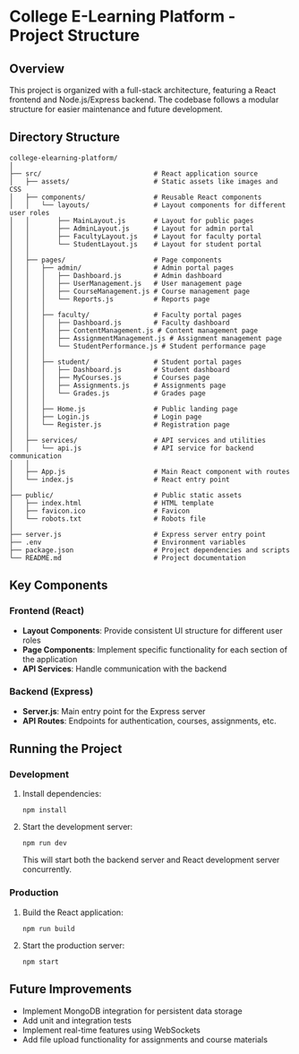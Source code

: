 # College E-Learning Platform - Project Structure

## Overview
This project is organized with a full-stack architecture, featuring a React frontend and Node.js/Express backend. The codebase follows a modular structure for easier maintenance and future development.

## Directory Structure

```
college-elearning-platform/
│
├── src/                            # React application source
│   ├── assets/                     # Static assets like images and CSS
│   ├── components/                 # Reusable React components
│   │   └── layouts/                # Layout components for different user roles
│   │       ├── MainLayout.js       # Layout for public pages
│   │       ├── AdminLayout.js      # Layout for admin portal
│   │       ├── FacultyLayout.js    # Layout for faculty portal
│   │       └── StudentLayout.js    # Layout for student portal
│   │
│   ├── pages/                      # Page components
│   │   ├── admin/                  # Admin portal pages
│   │   │   ├── Dashboard.js        # Admin dashboard
│   │   │   ├── UserManagement.js   # User management page
│   │   │   ├── CourseManagement.js # Course management page
│   │   │   └── Reports.js          # Reports page
│   │   │
│   │   ├── faculty/                # Faculty portal pages
│   │   │   ├── Dashboard.js        # Faculty dashboard
│   │   │   ├── ContentManagement.js # Content management page
│   │   │   ├── AssignmentManagement.js # Assignment management page
│   │   │   └── StudentPerformance.js # Student performance page
│   │   │
│   │   ├── student/                # Student portal pages
│   │   │   ├── Dashboard.js        # Student dashboard
│   │   │   ├── MyCourses.js        # Courses page
│   │   │   ├── Assignments.js      # Assignments page
│   │   │   └── Grades.js           # Grades page
│   │   │
│   │   ├── Home.js                 # Public landing page
│   │   ├── Login.js                # Login page
│   │   └── Register.js             # Registration page
│   │
│   ├── services/                   # API services and utilities
│   │   └── api.js                  # API service for backend communication
│   │
│   ├── App.js                      # Main React component with routes
│   └── index.js                    # React entry point
│
├── public/                         # Public static assets
│   ├── index.html                  # HTML template
│   ├── favicon.ico                 # Favicon
│   └── robots.txt                  # Robots file
│
├── server.js                       # Express server entry point
├── .env                            # Environment variables
├── package.json                    # Project dependencies and scripts
└── README.md                       # Project documentation
```

## Key Components

### Frontend (React)
- **Layout Components**: Provide consistent UI structure for different user roles
- **Page Components**: Implement specific functionality for each section of the application
- **API Services**: Handle communication with the backend

### Backend (Express)
- **Server.js**: Main entry point for the Express server
- **API Routes**: Endpoints for authentication, courses, assignments, etc.

## Running the Project

### Development
1. Install dependencies:
   ```
   npm install
   ```

2. Start the development server:
   ```
   npm run dev
   ```
   This will start both the backend server and React development server concurrently.

### Production
1. Build the React application:
   ```
   npm run build
   ```

2. Start the production server:
   ```
   npm start
   ```

## Future Improvements
- Implement MongoDB integration for persistent data storage
- Add unit and integration tests
- Implement real-time features using WebSockets
- Add file upload functionality for assignments and course materials 